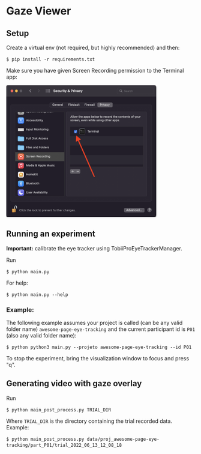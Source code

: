 # Gaze Viewer

## Setup

Create a virtual env (not required, but highly recommended) and then:

    $ pip install -r requirements.txt

Make sure you have given Screen Recording permission to the Terminal app:

<img src="img/terminal-permission.png" width="400px">

## Running an experiment

**Important:** calibrate the eye tracker using TobiiProEyeTrackerManager.

Run

    $ python main.py

For help:

    $ python main.py --help

### Example:

The following example assumes your project is called (can be any valid folder name) `awesome-page-eye-tracking` and the current participant id is `P01` (also any valid folder name):

    $ python python3 main.py --projeto awesome-page-eye-tracking --id P01

To stop the experiment, bring the visualization window to focus and press "q".

## Generating video with gaze overlay

Run

    $ python main_post_process.py TRIAL_DIR

Where `TRIAL_DIR` is the directory containing the trial recorded data. Example:

    $ python main_post_process.py data/proj_awesome-page-eye-tracking/part_P01/trial_2022_06_13_12_08_18
